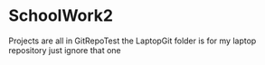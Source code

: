 # SchoolWork2
Projects are all in GitRepoTest
the LaptopGit folder is for my laptop repository just ignore that one
